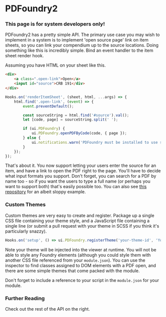 # PDFoundry2

### This page is for system developers only!

PDFoundry2 has a pretty simple API. The primary use case you may wish to implement in a system is to implement 'open source page' link on item sheets, so you can link your compendium up to the source locations. Doing something like this is incredibly simple. Bind an event handler to the item sheet render hook.

Assuming you have HTML on your sheet like this.

```html
<div>
    <a class=".open-link">Open</a>
    <input id="source">CRB 191</div>
</div>
```

```typescript
Hooks.on('renderItemSheet', (sheet, html, ...args) => {
    html.find('.open-link', (event) => {
        event.preventDefault();

        const sourceString = html.find('#source').val();
        let [code, page] = sourceString.split(' ');

        if (ui.PDFoundry) {
            ui.PDFoundry.openPDFByCode(code, { page });
        } else {
            ui.notifications.warn('PDFoundry must be installed to use source links.');
        }
    });
});
```



That's about it. You now support letting your users enter the source for an item, and have a link to open the PDF right to the page. You'll have to decide what input formats you support. Don't forget, you can search for a PDF by name too - so if you want the users to type a full name (or perhaps you want to support both) that's easily possible too. You can also see [this repository](https://github.com/Djphoenix719/FVTT-PDFoundryPF2E) for an albeit sloppy example.

### Custom Themes
Custom themes are very easy to create and register. Package up a single CSS file containing your theme style, and a JavaScript file containing a single line (or submit a pull request with your theme in SCSS if you think it's particularly snazzy).

```javascript
Hooks.on('setup', () => ui.PDFoundry.registerTheme('your-theme-id', 'Your Theme Name', 'path/to/my/theme/css/from/data/root.css'))
```

Note your theme will be injected into the viewer at runtime. You will not be able to style any Foundry elements (although you could style them with another CSS file referenced from your `module.json`). You can use the inspector to find classes assigned to DOM elements with a PDF open, and there are some simple themes that come packed with the module.

Don't forget to include a reference to your script in the `module.json` for your module.

### Further Reading
Check out the rest of the API on the right.